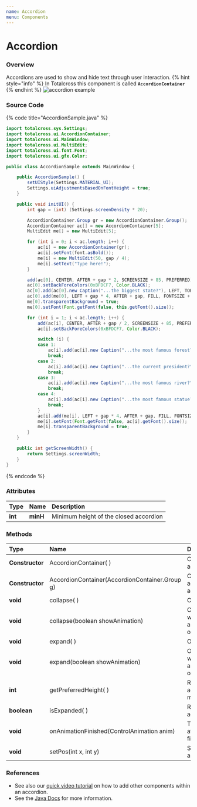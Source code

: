 ```yaml
---
name: Accordion
menu: Components
---
```


# Accordion

### Overview

Accordions are used to show and hide text through user interaction.
{% hint style="info" %}
In Totalcross this component is called **`AccordionContainer`**
{% endhint %}
![accordion example](./assets/accordion-sample.gif.pagespeed.ce.wfbmtgt3hy.gif)

### Source Code

{% code title="AccordionSample.java" %}

```java
import totalcross.sys.Settings;
import totalcross.ui.AccordionContainer;
import totalcross.ui.MainWindow;
import totalcross.ui.MultiEdit;
import totalcross.ui.font.Font;
import totalcross.ui.gfx.Color;

public class AccordionSample extends MainWindow {

	public AccordionSample() {
		setUIStyle(Settings.MATERIAL_UI);
		Settings.uiAdjustmentsBasedOnFontHeight = true;
	}

	public void initUI() {
		int gap = (int) (Settings.screenDensity * 20);

		AccordionContainer.Group gr = new AccordionContainer.Group();
		AccordionContainer ac[] = new AccordionContainer[5];
		MultiEdit me[] = new MultiEdit[5];

		for (int i = 0; i < ac.length; i++) {
			ac[i] = new AccordionContainer(gr);
			ac[i].setFont(font.asBold());
			me[i] = new MultiEdit(50, gap / 4);
			me[i].setText("Type here!");
		}

		add(ac[0], CENTER, AFTER + gap * 2, SCREENSIZE + 85, PREFERRED);
		ac[0].setBackForeColors(0xBFDCF7, Color.BLACK);
		ac[0].add(ac[0].new Caption("...the biggest state?"), LEFT, TOP, FILL, PREFERRED);
		ac[0].add(me[0], LEFT + gap * 4, AFTER + gap, FILL, FONTSIZE + 600);
		me[0].transparentBackground = true;
		me[0].setFont(Font.getFont(false, this.getFont().size));

		for (int i = 1; i < ac.length; i++) {
			add(ac[i], CENTER, AFTER + gap / 2, SCREENSIZE + 85, PREFERRED);
			ac[i].setBackForeColors(0xBFDCF7, Color.BLACK);

			switch (i) {
			case 1:
				ac[i].add(ac[i].new Caption("...the most famous forest?"), LEFT, TOP, FILL, PREFERRED);
				break;
			case 2:
				ac[i].add(ac[i].new Caption("...the current president?"), LEFT, TOP, FILL, PREFERRED);
				break;
			case 3:
				ac[i].add(ac[i].new Caption("...the most famous river?"), LEFT, TOP, FILL, PREFERRED);
				break;
			case 4:
				ac[i].add(ac[i].new Caption("...the most famous statue?"), LEFT, TOP, FILL, PREFERRED);
				break;
			}
			ac[i].add(me[i], LEFT + gap * 4, AFTER + gap, FILL, FONTSIZE + 600);
			me[i].setFont(Font.getFont(false, ac[i].getFont().size));
			me[i].transparentBackground = true;
		}
	}

	public int getScreenWidth() {
		return Settings.screenWidth;
	}
}
```

{% endcode %}

### Attributes

| Type    | Name     | Description                            |
| :------ | :------- | :------------------------------------- |
| **int** | **minH** | Minimum height of the closed accordion |

### Methods

| Type            | Name                                             | Description                                                       |
| :-------------- | :----------------------------------------------- | :---------------------------------------------------------------- |
| **Constructor** | AccordionContainer\( \)                          | Creates a empty accordion                                         |
| **Constructor** | AccordionContainer\(AccordionContainer.Group g\) | Creates a list of accordions from the accordion group.            |
| **void**        | collapse\( \)                                    | Closes the accordion                                              |
| **void**        | collapse\(boolean showAnimation\)                | Closes the accordion with animation\(depending on the parameter\) |
| **void**        | expand\( \)                                      | Open the accordion                                                |
| **void**        | expand\(boolean showAnimation\)                  | Open the accordion with animation\(depending on the parameter\)   |
| **int**         | getPreferredHeight\( \)                          | Returns the accordion´s minimum height                            |
| **boolean**     | isExpanded\( \)                                  | Retorna true if the accordion is open                             |
| **void**        | onAnimationFinished\(ControlAnimation anim\)     | This method is called after the animation is finished             |
| **void**        | setPos\(int x, int y\)                           | Set the accordion´s x and y position                              |

### References

- See also our [quick video tutorial](https://www.youtube.com/watch?v=7fl1GfuKSOw) on how to add other components within an accordion.
- See the [Java Docs](https://rs.totalcross.com/doc/totalcross/ui/Button.html) for more information.
